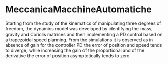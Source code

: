 # MeccanicaMacchineAutomatiche
Starting from the study of the kinematics of manipulating three degrees of freedom, the dynamics model was developed by identifying the mass, gravity and Coriolis matrices and then implementing a PD control based on a trapezoidal speed planning. From the simulations it is observed as in absence of gain for the controller PD the error of position and speed tends to diverge, while increasing the gain of the proportional and of the derivative the error of position asymptotically tends to zero
